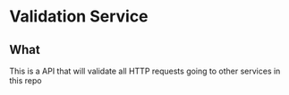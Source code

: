 # Validation Service
## What
This is a API that will validate all HTTP requests going to other services in this repo